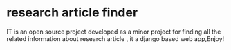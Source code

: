 # research article finder
IT is an open source project developed as a minor project for finding all the related information about research article , it a django based web app,Enjoy!
